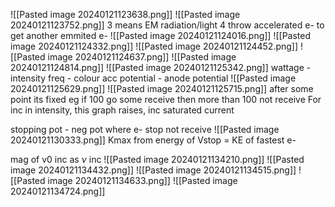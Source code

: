 ![[Pasted image 20240121123638.png]]
![[Pasted image 20240121123752.png]]
3 means EM radiation/light
4 throw accelerated e- to get another emmited e-
![[Pasted image 20240121124016.png]]
![[Pasted image 20240121124332.png]]
![[Pasted image 20240121124452.png]]
![[Pasted image 20240121124637.png]]
![[Pasted image 20240121124814.png]]
![[Pasted image 20240121125342.png]]
wattage - intensity
freq - colour
acc potential - anode potential
![[Pasted image 20240121125629.png]]
![[Pasted image 20240121125715.png]]
after some point its fixed
eg if 100 go some receive then more than 100 not receive
For inc in intensity, this graph raises, inc saturated current

stopping pot - neg pot where e- stop not receive
![[Pasted image 20240121130333.png]]
Kmax from energy of Vstop = KE of fastest e-

mag of v0 inc as $\nu$ inc
![[Pasted image 20240121134210.png]]
![[Pasted image 20240121134432.png]]
![[Pasted image 20240121134515.png]]
![[Pasted image 20240121134633.png]]
![[Pasted image 20240121134724.png]]
